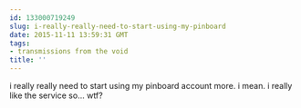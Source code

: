 ```yaml
---
id: 133000719249
slug: i-really-really-need-to-start-using-my-pinboard
date: 2015-11-11 13:59:31 GMT
tags:
- transmissions from the void
title: ''
---
```

i really really need to start using my pinboard account more. i mean. i really like the service so... wtf?